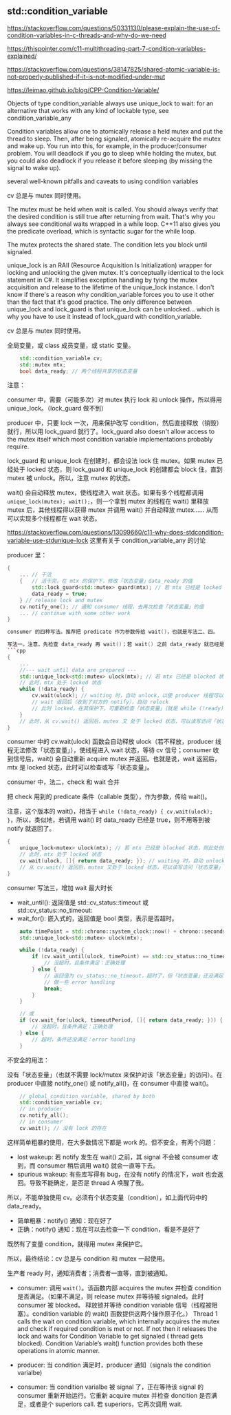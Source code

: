 ## std::condition_variable

https://stackoverflow.com/questions/50331130/please-explain-the-use-of-condition-variables-in-c-threads-and-why-do-we-need

https://thispointer.com/c11-multithreading-part-7-condition-variables-explained/

https://stackoverflow.com/questions/38147825/shared-atomic-variable-is-not-properly-published-if-it-is-not-modified-under-mut


https://leimao.github.io/blog/CPP-Condition-Variable/



Objects of type condition_variable always use unique_lock<mutex> to wait: for an alternative that works with any kind of lockable type, see condition_variable_any



Condition variables allow one to atomically release a held mutex and put the thread to sleep. Then, after being signaled, atomically re-acquire the mutex and wake up. You run into this, for example, in the producer/consumer problem. You will deadlock if you go to sleep while holding the mutex, but you could also deadlock if you release it before sleeping (by missing the signal to wake up).

several well-known pitfalls and caveats to using condition variables

cv 总是与 mutex 同时使用。

The mutex must be held when wait is called. You should always verify that the desired condition is still true after returning from wait. That's why you always see conditional waits wrapped in a while loop. C++11 also gives you the predicate overload, which is syntactic sugar for the while loop.

The mutex protects the shared state. The condition lets you block until signaled.

unique_lock is an RAII (Resource Acquisition Is Initialization) wrapper for locking and unlocking the given mutex. It's conceptually identical to the lock statement in C#. It simplifies exception handling by tying the mutex acquisition and release to the lifetime of the unique_lock instance. I don't know if there's a reason why condition_variable forces you to use it other than the fact that it's good practice. The only difference between unique_lock and lock_guard is that unique_lock can be unlocked... which is why you have to use it instead of lock_guard with condition_variable.


cv 总是与 mutex 同时使用。


全局变量，或 class 成员变量，或 static 变量。
```cpp
    std::condition_variable cv;
    std::mutex mtx;
    bool data_ready; // 两个线程共享的状态变量
```

注意：

consumer 中，需要（可能多次）对 mutex 执行 lock 和 unlock 操作，所以得用 unique_lock。（lock_guard 做不到）

producer 中，只要 lock 一次，用来保护改写 condition，然后直接释放（销毁）就行，所以用 lock_guard 就行了。lock_guard also doesn't allow access to the mutex itself which most condition variable implementations probably require.

lock_guard 和 unique_lock 在创建时，都会设法 lock 住 mutex。如果 mutex 已经处于 locked 状态，则 lock_guard 和 unique_lock 的创建都会 block 住，直到 mutex 被 unlock。所以，注意 mutex 的状态。

wait() 会自动释放 mutex，使线程进入 wait 状态。如果有多个线程都调用 `unique_lock(mutex); wait();`，则一个拿到 mutex 的线程在 wait() 里释放 mutex 后，其他线程得以获得 mutex 并调用 wait() 并自动释放 mutex…… 从而可以实现多个线程都在 wait 状态。

https://stackoverflow.com/questions/13099660/c11-why-does-stdcondition-variable-use-stdunique-lock 这里有关于 condition_variable_any 的讨论

producer 里：

```cpp
{
    ... // 干活
    {   // 活干完，在 mtx 的保护下，修改「状态变量」data_ready 的值
        std::lock_guard<std::mutex> guard(mtx); // 若 mtx 已经是 locked 状态，则此处创建 lock_guard 会 block 住
        data_ready = true;
    } // release lock and mutex
    cv.notify_one(); // 通知 consumer 线程，去再次检查「状态变量」的值
    ... // continue with some other work
}

consumer 的四种写法。推荐把 predicate 作为参数传给 wait()，也就是写法二、四。

写法一。注意，先检查 data_ready 再 wait()；若 wait() 之前 data_ready 就已经是 true，则不用 wait() 也不用等被 notify 就继续了。
```cpp
{
    ...
    //--- wait until data are prepared ---
    std::unique_lock<std::mutex> ulock(mtx); // 若 mtx 已经是 blocked 状态，则此处创建 uniqu_lock 会 block 住
    // 此时，mtx 处于 locked 状态
    while (!data_ready) {
        cv.wait(ulock); // waiting 时，自动 unlock，以使 producer 线程可以修改「状态变量」
        // wait 返回后（收到了对方的 notify），自动 relock
        // 此时 locked。在其保护下，可重新检查「状态变量」（就是 while (!ready) 这句）
    }
    // 此时，从 cv.wait() 返回后，mutex 又 处于 locked 状态，可以读写访问「状态变量」
}
```

consumer 中的 cv.wait(ulock) 函数会自动释放 ulock（若不释放，producer 线程无法修改「状态变量」），使线程进入 wait 状态，等待 cv 信号；consumer 收到信号后，wait() 会自动重新 acquire mutex 并返回。也就是说，wait 返回后，mtx 是 locked 状态，此时可以检查或写「状态变量」。

consumer 中，法二，check 和 wait 合并

把 check 用到的 predicate 条件（callable 类型），作为参数，传给 wait()。

注意，这个版本的 wait()，相当于 `while (!data_ready) { cv.wait(ulock); }`，所以，类似地，若调用 wait() 时 data_ready 已经是 true，则不用等到被 notify 就返回了。

```cpp
{
    unique_lock<mutex> ulock(mtx); // 若 mtx 已经是 blocked 状态，则此处创建 uniqu_lock 会 block 住
    // 此时，mtx 处于 locked 状态
    cv.wait(ulock, []{ return data_ready; }); // waiting 时，自动 unlock，以使 producer 线程可以修改「状态变量」
    // 从 cv.wait() 返回后，mutex 又处于 locked 状态，可以读写访问「状态变量」
}
```

consumer 写法三，增加 wait 最大时长

- wait_until(): 返回值是 std::cv_status::timeout 或 std::cv_status::no_timeout:
- wait_for(): 嵌入式的，返回值是 bool 类型，表示是否超时。

```cpp
    auto timePoint = std::chrono::system_clock::now() + chrono::seconds(5); // 最多等 5 秒钟
    std::unique_lock<std::mutex> ulock(mtx);

    while (!data_ready) {
        if (cv.wait_until(ulock, timePoint) == std::cv_status::no_timeout) {
            // 没超时，且条件满足：正确处理
        } else {
            // 返回值为 cv_status::no_timeout，超时了，但「状态变量」还没满足。
            // 做一些 error handling
            break;
        }
    }

    // 或
    if (cv.wait_for(ulock, timeoutPeriod, []{ return data_ready; })) {
        // 没超时，且条件满足：正确处理
    } else {
        // 超时，条件还没满足：error handling
    }
```

不安全的用法：

没有「状态变量」（也就不需要 lock/mutex 来保护对该「状态变量」的访问）。在 producer 中直接 notify_one() 或 notify_all()，在 consumer 中直接 wait()。
```cpp
    // global condition variable, shared by both
    std::condition_variable cv;
    // in producer
    cv.notify_all();
    // in consumer
    cv.wait(); // 没有 lock 的存在
```

这样简单粗暴的使用，在大多数情况下都是 work 的。但不安全，有两个问题：
- lost wakeup: 若 notify 发生在 wait() 之前，其 signal 不会被 consumer 收到，而 consumer 稍后调用 wait() 就会一直等下去。
- spurious wakeup: 有些库写得有 bug，在没有 notify 的情况下，wait 也会返回。导致不能确定，是否是 thread A 唤醒了我。

所以，不能单独使用 cv。必须有个状态变量（condition），如上面代码中的 data_ready。
- 简单粗暴：notify() 通知：现在好了
- 正确：notify() 通知：现在可以去检查一下 condition，看是不是好了

既然有了变量 condition，就得用 mutex 来保护它。

所以，最终结论：cv 总是与 condition 和 mutex 一起使用。




生产者 ready 时，通知消费者；消费者一直等，直到被通知。

- consumer: 调用 `wait()`。该函数内部 acquires the mutex 并检查 condition 是否满足。（如果不满足，则 release mutex 并等待被 signaled。此时 consumer 被 blocked。
释放锁并等待 condition variable 信号（线程被阻塞）。condition variable 的 wait() 函数提供这两个操作原子化。）
Thread 1 calls the wait on condition variable, which internally acquires the mutex and check if required condition is met or not.
If not then it releases the lock and waits for Condition Variable to get signaled ( thread gets blocked). Condition Variable’s wait() function provides both these operations in atomic manner.

- producer: 当 condition 满足时，producer 通知（signals the condition varialbe)

- consumer: 当 condition varialbe 被 signal 了，正在等待该 signal 的 consumer 重新开始运行。它重新 acquire mutex 并检查 doncition 是否满足，或者是个 superiors call. 若 superiors，它再次调用 wait.
